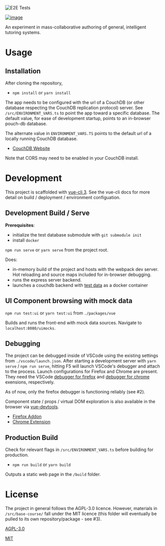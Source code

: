 ![E2E Tests](https://github.com/yourusername/vue-skuilder/actions/workflows/e2e-tests.yml/badge.svg)

[![image](https://user-images.githubusercontent.com/10780590/132559883-8d65a1ef-d930-468b-8805-7e1003e05c7d.png)](https://www.youtube.com/watch?v=a6tvHMvF8Mo)

An experiment in mass-collaborative authoring of general, intelligent tutoring systems.


# Usage

## Installation

After cloning the repository,

- `npm install` or `yarn install`

The app needs to be configured with the url of a CouchDB (or other database respecting the CouchDB replication protocol) server. See `/src/ENVIRONMENT_VARS.ts` to point the app toward a specific database. The default value, for ease of development startup, points to an in-browser pouch-db database.

The alternate value in `ENVIRONMENT_VARS.TS` points to the default url of a locally running CouchDB database.

- [CouchDB Website](http://couchdb.apache.org/)

Note that CORS may need to be enabled in your CouchDB install.

# Development

This project is scaffolded with [vue-cli 3](https://cli.vuejs.org/). See the vue-cli docs for more detail on build / deployment / environment configuation.

## Development Build / Serve

**Prerequisites**:
- initialize the test database submodule with `git submodule init`
- install `docker`

`npm run serve` or `yarn serve` from the project root.

Does:
- in-memory build of the project and hosts with the webpack dev server.  Hot reloading and source maps included for in-browser debugging.
- runs the express server backend.
- launches a couchdb backend with [test data](http://github.com/nilock/skuilder-test-data) as a docker container

## UI Component browsing with mock data

`npm run test:ui` or `yarn test:ui` from `./packages/vue`

Builds and runs the front-end with mock data sources. Navigate to `localhost:8080/uimocks`.

## Debugging

The project can be debugged inside of VSCode using the existing settings from `./vscode/launch.json`. After starting a development server with `yarn serve` / `npm run serve`, hitting F5 will launch VSCode's debugger and attach to the process. Launch configurations for Firefox and Chrome are present. They need the VSCode [debugger for firefox](https://marketplace.visualstudio.com/items?itemName=hbenl.vscode-firefox-debug) and [debugger for chrome](https://marketplace.visualstudio.com/items?itemName=msjsdiag.debugger-for-chrome) exensions, respectively.

As of now, only the firefox debugger is functioning reliably (see #2).

Component state / props / virtual DOM exploration is also available in the browser via [vue-devtools](https://github.com/vuejs/vue-devtools).

- [Firefox Addon](https://addons.mozilla.org/en-US/firefox/addon/vue-js-devtools/)
- [Chrome Extension](https://chrome.google.com/webstore/detail/vuejs-devtools/nhdogjmejiglipccpnnnanhbledajbpd)

## Production Build

Check for relevant flags in `/src/ENVIRONMENT_VARS.ts` before building for production.

- `npm run build` or `yarn build`

Outputs a static web page in the `/build` folder.

# License

The project in general follows the AGPL-3.0 licence. However, materials in `/src/base-course/` fall under the MIT licence (this folder will eventually be pulled to its own repository/package - see #3).

[AGPL-3.0](https://opensource.org/licenses/AGPL-3.0)

[MIT](https://opensource.org/licenses/MIT)
